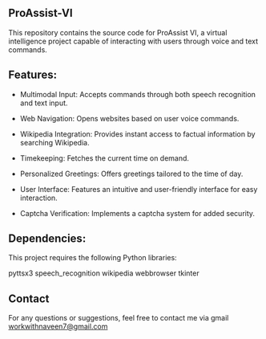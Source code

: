 ## ProAssist-VI

This repository contains the source code for ProAssist VI, a virtual intelligence project capable of interacting with users through voice and text commands.

## Features:

- Multimodal Input: Accepts commands through both speech recognition and text input.
  
- Web Navigation: Opens websites based on user voice commands.
  
- Wikipedia Integration: Provides instant access to factual information by searching Wikipedia.
  
- Timekeeping: Fetches the current time on demand.

- Personalized Greetings: Offers greetings tailored to the time of day.
- User Interface: Features an intuitive and user-friendly interface for easy interaction.

- Captcha Verification: Implements a captcha system for added security.

## Dependencies:
This project requires the following Python libraries:

pyttsx3
speech_recognition
wikipedia
webbrowser
tkinter 

## Contact
For any questions or suggestions, feel free to contact me via gmail workwithnaveen7@gmail.com

